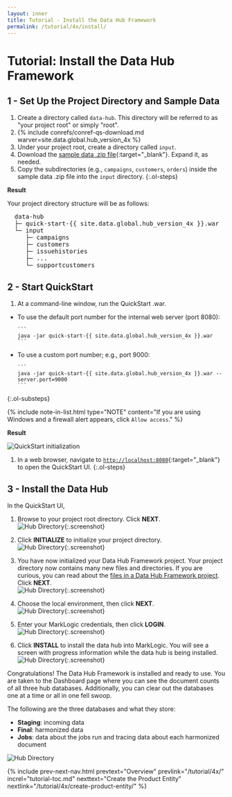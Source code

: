 ```yaml
---
layout: inner
title: Tutorial - Install the Data Hub Framework
permalink: /tutorial/4x/install/
---
```


# Tutorial: Install the Data Hub Framework


## 1 - Set Up the Project Directory and Sample Data

1. Create a directory called `data-hub`. This directory will be referred to as "your project root" or simply "root".
1. {% include conrefs/conref-qs-download.md warver=site.data.global.hub_version_4x %}
1. Under your project root, create a directory called `input`.
1. Download the [sample data .zip file]({{site.baseurl}}/data/store-data.zip){:target="_blank"}. Expand it, as needed.
1. Copy the subdirectories (e.g., `campaigns`, `customers`, `orders`) inside the sample data .zip file into the `input` directory.
{:.ol-steps}

**Result**

Your project directory structure will be as follows:

<pre class="dirtree">
  data-hub
  ├─ quick-start-{{ site.data.global.hub_version_4x }}.war
  └─ input
     ├─ campaigns
     ├─ customers
     ├─ issuehistories
     ├─ ...
     └─ supportcustomers
</pre>


## 2 - Start QuickStart

1. At a command-line window, run the QuickStart .war.
  - To use the default port number for the internal web server (port 8080):

        ```
        java -jar quick-start-{{ site.data.global.hub_version_4x }}.war
        ```

  - To use a custom port number; e.g., port 9000:

        ```
        java -jar quick-start-{{ site.data.global.hub_version_4x }}.war --server.port=9000
        ```
  {:.ol-substeps}

  {% include note-in-list.html type="NOTE" content="If you are using Windows and a firewall alert appears, click `Allow access`." %}

  **Result**

  ![QuickStart initialization]({{site.baseurl}}/images/3x/install/start-quickstart.png)

1. In a web browser, navigate to [`http://localhost:8080`](http://localhost:8080){:target="_blank"} to open the QuickStart UI.
{:.ol-steps}


## 3 - Install the Data Hub

In the QuickStart UI,

1. Browse to your project root directory. Click **NEXT**.
<br/>![Hub Directory]({{site.baseurl}}/images/3x/install/hub-wizard-1.png){:.screenshot}

2. Click **INITIALIZE** to initialize your project directory.
<br/>![Hub Directory]({{site.baseurl}}/images/3x/install/hub-wizard-2.png){:.screenshot}

3. You have now initialized your Data Hub Framework project. Your project directory now contains many new files and directories. If you are curious, you can read about the [files in a Data Hub Framework project](https://github.com/marklogic-community/marklogic-data-hub/wiki/Project-Directory-Structure). Click **NEXT**.
<br/>![Hub Directory]({{site.baseurl}}/images/3x/install/hub-wizard-3.png){:.screenshot}

4. Choose the local environment, then click **NEXT**.
<br/>![Hub Directory]({{site.baseurl}}/images/3x/install/hub-wizard-4.png){:.screenshot}

5. Enter your MarkLogic credentials, then click **LOGIN**.
<br/>![Hub Directory]({{site.baseurl}}/images/3x/install/hub-wizard-5.png){:.screenshot}

6. Click **INSTALL** to install the data hub into MarkLogic. You will see a screen with progress information while the data hub is being installed.
<br/>![Hub Directory]({{site.baseurl}}/images/3x/install/hub-wizard-6.png){:.screenshot}

Congratulations! The Data Hub Framework is installed and ready to use.
You are taken to the Dashboard page where you can see the document counts of all three hub databases. Additionally, you can clear out the databases one at a time or all in one fell swoop.

The following are the three databases and what they store:

- **Staging**: incoming data
- **Final**: harmonized data
- **Jobs**: data about the jobs run and tracing data about each harmonized document

![Hub Directory]({{site.baseurl}}/images/3x/install/hub-wizard-7.png)


{% include prev-next-nav.html
  prevtext="Overview"
  prevlink="/tutorial/4x/"
  increl="tutorial-toc.md"
  nexttext="Create the Product Entity"
  nextlink="/tutorial/4x/create-product-entity/"
%}
